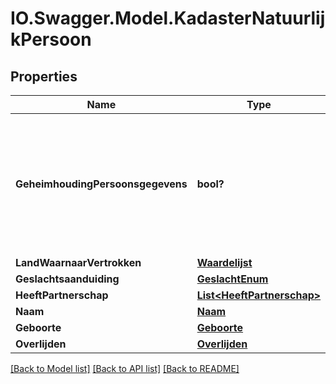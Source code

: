 # IO.Swagger.Model.KadasterNatuurlijkPersoon
## Properties

Name | Type | Description | Notes
------------ | ------------- | ------------- | -------------
**GeheimhoudingPersoonsgegevens** | **bool?** | Aanduiding die aangeeft dat gegevens van een persoon wel of niet verstrekt mogen worden. | [optional] 
**LandWaarnaarVertrokken** | [**Waardelijst**](Waardelijst.md) |  | [optional] 
**Geslachtsaanduiding** | [**GeslachtEnum**](GeslachtEnum.md) |  | [optional] 
**HeeftPartnerschap** | [**List&lt;HeeftPartnerschap&gt;**](HeeftPartnerschap.md) |  | [optional] 
**Naam** | [**Naam**](Naam.md) |  | [optional] 
**Geboorte** | [**Geboorte**](Geboorte.md) |  | [optional] 
**Overlijden** | [**Overlijden**](Overlijden.md) |  | [optional] 

[[Back to Model list]](../README.md#documentation-for-models) [[Back to API list]](../README.md#documentation-for-api-endpoints) [[Back to README]](../README.md)

